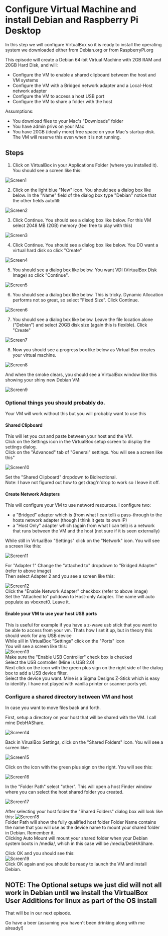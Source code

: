 # Configure Virtual Machine and install Debian and Raspberry Pi Desktop

In this step we will configure VirtualBox so it is ready to install the operating system we downloaded either from Debian.org or from RaspberryPi.org

This episode will create a Debian 64-bit Virtual Machine with 2GB RAM and 20GB Hard Disk, and will:  
* Configure the VM to enable a shared clipboard between the host and VM systems  
* Configure the VM with a Bridged network adapter and a Local-Host network adapter  
* Configure the VM to access a host USB port  
* Configure the VM to share a folder with the host  

Assumptions:
* You download files to your Mac's "Downloads" folder
* You have admin privs on your Mac
* You have 20GB (ideally more) free space on your Mac's startup disk. The VM will reserve this even when it is not running.

## Steps

1.  Click on VirtualBox in your Applications Folder (where you installed it).  You should see a screen like this:

![Screen1](https://user-images.githubusercontent.com/26580126/33408691-d8fb3ee8-d545-11e7-8652-a250ed17de8e.png)

2.  Click on the light blue "New" icon. You should see a dialog box like below.  In the "Name" field of the dialog box type "Debian" notice that the other fields autofill:

![Screen2](https://user-images.githubusercontent.com/26580126/33408794-45e7cb52-d546-11e7-844e-4324459d5e4f.png)

3. Click Continue.  You should see a dialog box like below.  For this VM select 2048 MB (2GB) memory (feel free to play with this)

![Screen3](https://user-images.githubusercontent.com/26580126/33408842-8d4669b8-d546-11e7-9096-976a9bb4524b.png)

4. Click Continue.  You should see a dialog box like below.  You DO want a virtual hard disk so click "Create"

![Screen4](https://user-images.githubusercontent.com/26580126/33408888-c7e8d1be-d546-11e7-9dc6-063301e277e8.png)

5. You should see a dialog box like below.  You want VDI (VirtualBox Disk Image) so click "Continue".

![Screen5](https://user-images.githubusercontent.com/26580126/33408923-f28eccf2-d546-11e7-99bc-0710ef7d1891.png)

6. You should see a dialog box like below.  This is tricky.  Dynamic Allocation performs not so great, so select "Fixed Size".  Click 
Continue.

![Screen6](https://user-images.githubusercontent.com/26580126/33408970-18bdabdc-d547-11e7-9238-daff6fabbe24.png)

7. You should see a dialog box like below.  Leave the file location alone ("Debian") and select 20GB disk size (again this is flexible).  Click "Create"

![Screen7](https://user-images.githubusercontent.com/26580126/33409018-51d6b378-d547-11e7-8205-3124820a304f.png)

8. Now you should see a progress box like below as Virtual Box creates your virtual machine.

![Screen8](https://user-images.githubusercontent.com/26580126/33409062-77528460-d547-11e7-88ed-ecfe5a54a94a.png)

And when the smoke clears, you should see a VirtualBox window like this showing your shiny new Debian VM:

![Screen9](https://user-images.githubusercontent.com/26580126/33409179-00bd6cce-d548-11e7-8f31-8fa99f4ef14a.png)

### Optional things you should probably do.  
Your VM will work without this but you will probably want to use this

#### Shared Clipboard
This will let you cut and paste between your host and the VM.  
Click on the Settings icon in the VirtualBox setup screen to display the settings dialog.  
Click on the "Advanced" tab of "General" settings.  You will see a screen like this"

![Screen10](https://user-images.githubusercontent.com/26580126/34023026-b5f14f9c-e110-11e7-9fd4-6c5252b0354b.png)

Set the "Shared Clipboard" dropdown to Bidirectional.  
Note:  I have not figured out how to get drag'n'drop to work so I leave it off.

#### Create Network Adapters  
This will configure your VM to use netword resources.  I configure two:  
* a "Bridged" adapter which is (from what I can tell) a pass-through to the hosts network adapter (though I think it gets its own IP)  
* a "Host Only" adapter which (again from what I can tell) is a network that runs between the VM and the host (not sure if it is seen externally)  

While still in VirtualBox "Settings"  click on the "Network" icon.  You will see a screen like this:

![Screen11](https://user-images.githubusercontent.com/26580126/34023046-c7f9ea6e-e110-11e7-9201-8ad2645511de.png)

For "Adapter 1" Change the "attached to" dropdown to "Bridged Adapter"  (refer to above image)  
Then select Adapter 2 and you see a screen like this:

![Screen12](https://user-images.githubusercontent.com/26580126/34023056-d57f1754-e110-11e7-903e-cd0c83342f20.png)  
Click the "Enable Network Adapter" checkbox  (refer to above image)  
Set the "Attached to" pulldown to Host-only Adapter.  The name will auto populate as vboxnet0.  Leave it.

#### Enable your VM to use your host USB ports  
This is useful for example if you have a z-wave usb stick that you want to be able to access from your vm.  Thats how I set it up, but in theory this should work for any USB device  
While sill in VirtualBox "Settings" click on the "Ports" icon  
You will see a screen like this:  
![Screen13](https://user-images.githubusercontent.com/26580126/34023081-edfb4fdc-e110-11e7-9147-edfef4800e16.png)  
Make sure the "Enable USB Controller" check box is checked  
Select the USB controller (Mine is USB 2.0)  
Next click on the icon with the green plus sign on the right side of the dialog box to add a USB device filter.  
Select the device you want.  Mine is a Sigma Designs Z-Stick which is easy to identify.  I have not played with vanilla printer or scanner ports yet.

### Configure a shared directory between VM and host  
In case you want to move files back and forth.

First, setup a directory on your host that will be shared with the VM.  I call mine DebHAShare.

![Screen14](https://user-images.githubusercontent.com/26580126/34024302-5704f09a-e117-11e7-8000-7edad4b4245b.png)

Back in VirualBox Settings, click on the "Shared Folders" icon.  You will see a screen like:

![Screen15](https://user-images.githubusercontent.com/26580126/34024560-d3c94a1c-e118-11e7-96a1-f749d29fd0fa.png)  

Click on the icon with the green plus sign on the right.  You will see this:

![Screen16](https://user-images.githubusercontent.com/26580126/34024572-f0e32f6e-e118-11e7-9964-67d417768f48.png)  

In the "Folder Path" select "other".  This will open a host Finder window where you can select the host shared folder you created.

![Screen17](https://user-images.githubusercontent.com/26580126/34024716-b3dd7006-e119-11e7-9271-2325baf6c86d.png)  

After selecting your host folder the "Shared Folders" dialog box will look like this:
![Screen18](https://user-images.githubusercontent.com/26580126/34024640-4e2b1416-e119-11e7-9e61-321eca4c429a.png)  
Folder Path will show the fully qualified host folder
Folder Name contains the name that you will use as the device name to mount your shared folder in Debian.  Remember it.  
Clicking Auto Mount will mount your shared folder when your Debian system boots in /media/<FolderName>, which in this case will be /media/DebHAShare.  

Click OK and you should see this:  
![Screen19](https://user-images.githubusercontent.com/26580126/34024659-6b28c6d0-e119-11e7-82e5-f192a79858b0.png)  
Click OK again and you should be ready to launch the VM and install Debian.  

## NOTE:  The Optional setups we just did will not all work in Debian until we install the VirtualBox User Additions for linux as part of the OS install

That will be in our next episode.

Go have a beer (assuming you haven't been drinking along with me already!)

